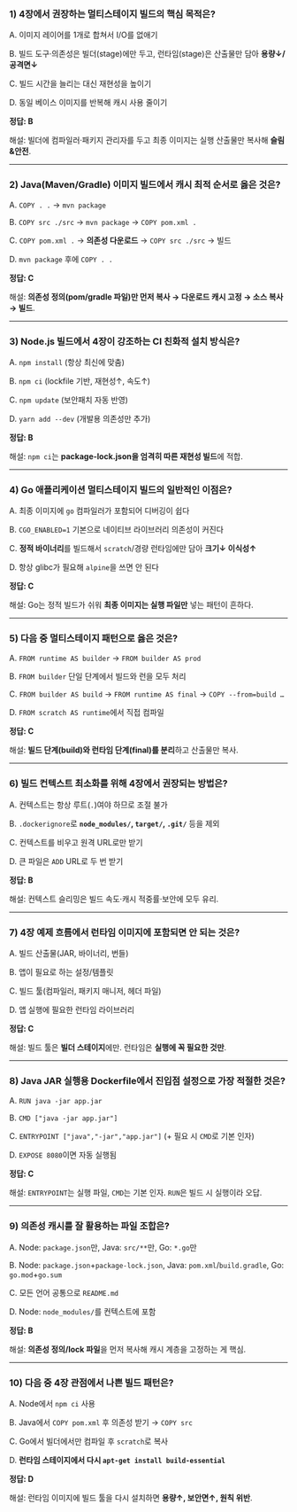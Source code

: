 ### 1) 4장에서 권장하는 **멀티스테이지 빌드**의 핵심 목적은?

A. 이미지 레이어를 1개로 합쳐서 I/O를 없애기

B. 빌드 도구·의존성은 빌더(stage)에만 두고, 런타임(stage)은 산출물만 담아 **용량↓/공격면↓**

C. 빌드 시간을 늘리는 대신 재현성을 높이기

D. 동일 베이스 이미지를 반복해 캐시 사용 줄이기

**정답: B**

해설: 빌더에 컴파일러·패키지 관리자를 두고 최종 이미지는 실행 산출물만 복사해 **슬림&안전**.

---

### 2) **Java(Maven/Gradle)** 이미지 빌드에서 캐시 최적 순서로 옳은 것은?

A. `COPY . .` → `mvn package`

B. `COPY src ./src` → `mvn package` → `COPY pom.xml .`

C. `COPY pom.xml .` → **의존성 다운로드** → `COPY src ./src` → 빌드

D. `mvn package` 후에 `COPY . .`

**정답: C**

해설: **의존성 정의(pom/gradle 파일)만 먼저 복사 → 다운로드 캐시 고정 → 소스 복사 → 빌드**.

---

### 3) **Node.js** 빌드에서 4장이 강조하는 CI 친화적 설치 방식은?

A. `npm install` (항상 최신에 맞춤)

B. `npm ci` (lockfile 기반, 재현성↑, 속도↑)

C. `npm update` (보안패치 자동 반영)

D. `yarn add --dev` (개발용 의존성만 추가)

**정답: B**

해설: `npm ci`는 **package-lock.json을 엄격히 따른 재현성 빌드**에 적합.

---

### 4) **Go 애플리케이션** 멀티스테이지 빌드의 일반적인 이점은?

A. 최종 이미지에 `go` 컴파일러가 포함되어 디버깅이 쉽다

B. `CGO_ENABLED=1` 기본으로 네이티브 라이브러리 의존성이 커진다

C. **정적 바이너리**를 빌드해서 `scratch`/경량 런타임에만 담아 **크기↓ 이식성↑**

D. 항상 glibc가 필요해 `alpine`을 쓰면 안 된다

**정답: C**

해설: Go는 정적 빌드가 쉬워 **최종 이미지는 실행 파일만** 넣는 패턴이 흔하다.

---

### 5) 다음 중 **멀티스테이지** 패턴으로 옳은 것은?

A. `FROM runtime AS builder` → `FROM builder AS prod`

B. `FROM builder` 단일 단계에서 빌드와 런을 모두 처리

C. `FROM builder AS build` → `FROM runtime AS final` → `COPY --from=build …`

D. `FROM scratch AS runtime`에서 직접 컴파일

**정답: C**

해설: **빌드 단계(build)와 런타임 단계(final)를 분리**하고 산출물만 복사.

---

### 6) **빌드 컨텍스트 최소화**를 위해 4장에서 권장되는 방법은?

A. 컨텍스트는 항상 루트(`.`)여야 하므로 조절 불가

B. `.dockerignore`로 **`node_modules/`, `target/`, `.git/`** 등을 제외

C. 컨텍스트를 비우고 원격 URL로만 받기

D. 큰 파일은 `ADD` URL로 두 번 받기

**정답: B**

해설: 컨텍스트 슬리밍은 빌드 속도·캐시 적중률·보안에 모두 유리.

---

### 7) 4장 예제 흐름에서 **런타임 이미지**에 포함되면 안 되는 것은?

A. 빌드 산출물(JAR, 바이너리, 번들)

B. 앱이 필요로 하는 설정/템플릿

C. 빌드 툴(컴파일러, 패키지 매니저, 헤더 파일)

D. 앱 실행에 필요한 런타임 라이브러리

**정답: C**

해설: 빌드 툴은 **빌더 스테이지**에만. 런타임은 **실행에 꼭 필요한 것만**.

---

### 8) **Java JAR** 실행용 Dockerfile에서 진입점 설정으로 가장 적절한 것은?

A. `RUN java -jar app.jar`

B. `CMD ["java -jar app.jar"]`

C. `ENTRYPOINT ["java","-jar","app.jar"]` (+ 필요 시 `CMD`로 기본 인자)

D. `EXPOSE 8080`이면 자동 실행됨

**정답: C**

해설: `ENTRYPOINT`는 실행 파일, `CMD`는 기본 인자. `RUN`은 빌드 시 실행이라 오답.

---

### 9) **의존성 캐시**를 잘 활용하는 파일 조합은?

A. Node: `package.json`만, Java: `src/**`만, Go: `*.go`만

B. Node: `package.json`+`package-lock.json`, Java: `pom.xml`/`build.gradle`, Go: `go.mod`+`go.sum`

C. 모든 언어 공통으로 `README.md`

D. Node: `node_modules/`를 컨텍스트에 포함

**정답: B**

해설: **의존성 정의/lock 파일**을 먼저 복사해 캐시 계층을 고정하는 게 핵심.

---

### 10) 다음 중 4장 관점에서 **나쁜 빌드 패턴**은?

A. Node에서 `npm ci` 사용

B. Java에서 `COPY pom.xml` 후 의존성 받기 → `COPY src`

C. Go에서 빌더에서만 컴파일 후 `scratch`로 복사

D. **런타임 스테이지에서 다시 `apt-get install build-essential`**

**정답: D**

해설: 런타임 이미지에 빌드 툴을 다시 설치하면 **용량↑, 보안면↑, 원칙 위반**.
